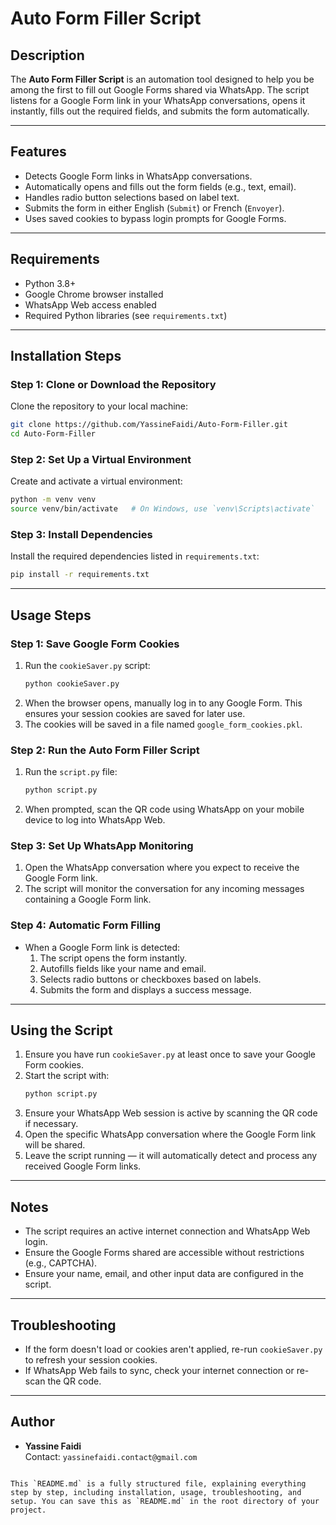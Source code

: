 # Auto Form Filler Script

## Description
The **Auto Form Filler Script** is an automation tool designed to help you be among the first to fill out Google Forms shared via WhatsApp. The script listens for a Google Form link in your WhatsApp conversations, opens it instantly, fills out the required fields, and submits the form automatically.

---

## Features
- Detects Google Form links in WhatsApp conversations.
- Automatically opens and fills out the form fields (e.g., text, email).
- Handles radio button selections based on label text.
- Submits the form in either English (`Submit`) or French (`Envoyer`).
- Uses saved cookies to bypass login prompts for Google Forms.

---

## Requirements
- Python 3.8+
- Google Chrome browser installed
- WhatsApp Web access enabled
- Required Python libraries (see `requirements.txt`)

---

## Installation Steps

### Step 1: Clone or Download the Repository
Clone the repository to your local machine:
```bash
git clone https://github.com/YassineFaidi/Auto-Form-Filler.git
cd Auto-Form-Filler
```

### Step 2: Set Up a Virtual Environment
Create and activate a virtual environment:
```bash
python -m venv venv
source venv/bin/activate   # On Windows, use `venv\Scripts\activate`
```

### Step 3: Install Dependencies
Install the required dependencies listed in `requirements.txt`:
```bash
pip install -r requirements.txt
```

---

## Usage Steps

### Step 1: Save Google Form Cookies
1. Run the `cookieSaver.py` script:
   ```bash
   python cookieSaver.py
   ```
2. When the browser opens, manually log in to any Google Form. This ensures your session cookies are saved for later use.
3. The cookies will be saved in a file named `google_form_cookies.pkl`.

### Step 2: Run the Auto Form Filler Script
1. Run the `script.py` file:
   ```bash
   python script.py
   ```
2. When prompted, scan the QR code using WhatsApp on your mobile device to log into WhatsApp Web.

### Step 3: Set Up WhatsApp Monitoring
1. Open the WhatsApp conversation where you expect to receive the Google Form link.
2. The script will monitor the conversation for any incoming messages containing a Google Form link.

### Step 4: Automatic Form Filling
- When a Google Form link is detected:
  1. The script opens the form instantly.
  2. Autofills fields like your name and email.
  3. Selects radio buttons or checkboxes based on labels.
  4. Submits the form and displays a success message.

---

## Using the Script
1. Ensure you have run `cookieSaver.py` at least once to save your Google Form cookies.
2. Start the script with:
   ```bash
   python script.py
   ```
3. Ensure your WhatsApp Web session is active by scanning the QR code if necessary.
4. Open the specific WhatsApp conversation where the Google Form link will be shared.
5. Leave the script running — it will automatically detect and process any received Google Form links.

---

## Notes
- The script requires an active internet connection and WhatsApp Web login.
- Ensure the Google Forms shared are accessible without restrictions (e.g., CAPTCHA).
- Ensure your name, email, and other input data are configured in the script.

---

## Troubleshooting
- If the form doesn't load or cookies aren't applied, re-run `cookieSaver.py` to refresh your session cookies.
- If WhatsApp Web fails to sync, check your internet connection or re-scan the QR code.

---

## Author
- **Yassine Faidi**  
  Contact: `yassinefaidi.contact@gmail.com`
```

This `README.md` is a fully structured file, explaining everything step by step, including installation, usage, troubleshooting, and setup. You can save this as `README.md` in the root directory of your project.